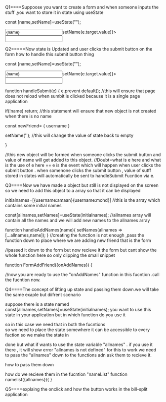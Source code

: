Q1====Suppoose you want to create a form and when someone inputs the stuff ,you want to store it in state using useState

const [name,setName]=useState("");

<form>
  <input type="text" value={name} OnChange={(e)=>setName(e.target.value)}><input/>
<form/>

Q2=====Now state is Updated and user clicks the submit button on the form
how to handle this submit button thing

const [name,setName]=useState("");

<form  OnSubmit={handleSubmit}>
  <input type="text" value={name} OnChange={(e)=>setName(e.target.value)}><input/>
<form/>

function handleSubmit(e)
{
e.prevent default();
//this will ensure that page does not reload when sumbit is clicked because it is a single page application

if(!name) return;
//this statement will ensure that new object is not created when there is no name

const newFriend=
{
username
}

setName('');
//this will change the value of state back to empty

}

//this new object will be formed when someone clicks the submit button and value of name will get added to this object.
//Doubt=what is e here and what is the use of e here == e is the event which will happen when user clicks the submit button . when somenone clicks the submit button , value of sutff stored in states will automatically be sent to handleSubmit Fucntion via e.

Q3====Now we have made a object but still is not displayed on the screen so we need to add this object to a array so that it can be displayed

initialnames=[{username:amaan}{username:mohd}] //this is the array which contains some initial names

const[allnames,setNames]=useState(initialnames);
//allnames array will contain all the names and we will add new names to the allnames array

function handleAddNames(name){
setNames(allnames => [...allnames,name]);
}
//creating the function is not enough ,pass the function down to place where we are adding new friend that is the form

<FormAddFriend onAddNames={handleAddNames}/>
//passed it down to the form but now recieve it the form but cant show the whole function here so only clipping the small snippet

function FormAddFriend({onAddNames}) {

//now you are ready to use the "onAddNames" function in this fucntion .call the fucntion now.

Q4====The concept of lifting up state and passing them down.we will take the same exaple but diifrent scenario

suppose there is a state named
const[allnames,setNames]=useState(initialnames);
you want to use this state in your application but in which function do you use it

<app/>
<nameList/>
<form-add-names>

so in this case we need that in both the fucntions  
<nameList/>
<form-add-names>
so we need to place the state somewhere it can be accessible to every fuction so we make the state in <app/>

done but what if <nameList/> wants to use the state variable "allnames" .
if you use it there , it will show error "allnames is not defined"
for this to work we need to pass the "allnames" down to the functions adn ask them to recieve it.

how to pass them down
<nameList allnames={allnames}/>

how do we recieve them in the fucntion "nameList"
function namelist({allnames}){
}

Q5====explaing the onclick and how the button works in the bill-split application
